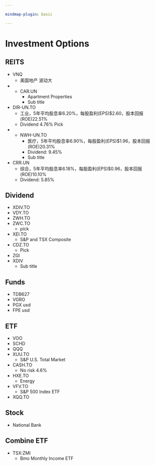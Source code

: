 ```yaml
---

mindmap-plugin: basic

---
```


# Investment Options

## REITS
- VNQ
    - 美国地产 波动大
- * CAR.UN
    - Apartment Properties
    - Sub title
- DIR-UN.TO
    - 工业，5年平均股息率6.20%，每股盈利(EPS)$2.60，股本回报(ROE)22.51%
    - Dividend 4.76% Pick
- * NWH-UN.TO
    - 医疗，5年平均股息率6.90%，每股盈利(EPS)$1.96，股本回报(ROE)20.31%
    - Dividend: 9.45%
    - Sub title
- CRR.UN
    - 综合，5年平均股息率6.18%，每股盈利(EPS)$0.96，股本回报(ROE)10.10%
    - Dividend:  5.85%

## Dividend
- XDIV.TO
- VDY.TO
- ZWH.TO
- ZWC.TO
    - pick
- XEI.TO
    - S&P and TSX Composite
- CDZ.TO
    - Pick
- ZGI
- XDIV
    - Sub title

## Funds
- TDB627
- VGRO
- PGX usd
- FPE usd

## ETF
- VOO
- SCHD
- QQQ
- XUU.TO
    - S&P U.S. Total Market
- CASH.TO
    - No risk 4.6%
- HXE.TO
    - Energy
- VFV.TO
    - S&P 500 Index ETF
- XQQ.TO

## Stock
- National Bank

## Combine ETF
- TSX:ZMI
    - Bmo Monthly Income ETF